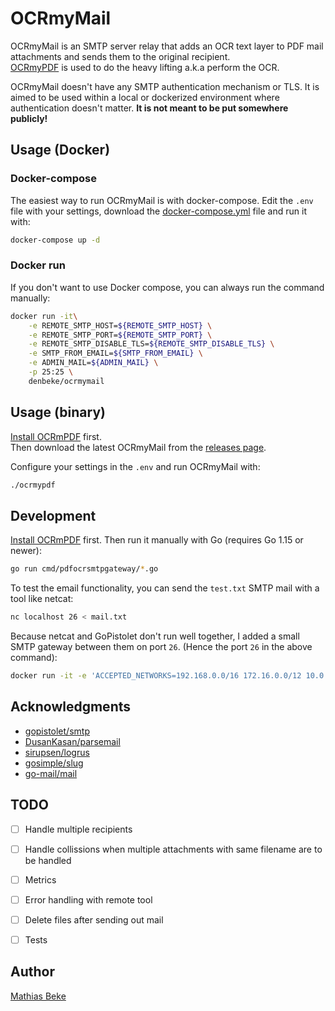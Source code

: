 # OCRmyMail

OCRmyMail is an SMTP server relay that adds an OCR text layer to PDF mail attachments and sends them to the original recipient.  
[OCRmyPDF](https://github.com/jbarlow83/OCRmyPDF) is used to do the heavy lifting a.k.a perform the OCR.

OCRmyMail doesn't have any SMTP authentication mechanism or TLS. It is aimed to be used within a local or dockerized environment where authentication doesn't matter. **It is not meant to be put somewhere publicly!**


## Usage (Docker)

### Docker-compose

The easiest way to run OCRmyMail is with docker-compose.
Edit the `.env` file with your settings,  download the [docker-compose.yml](./docker-compose.yml) file and run it with:

```bash
docker-compose up -d
```


### Docker run

If you don't want to use Docker compose, you can always run the command manually:

```bash
docker run -it\
    -e REMOTE_SMTP_HOST=${REMOTE_SMTP_HOST} \
    -e REMOTE_SMTP_PORT=${REMOTE_SMTP_PORT} \
    -e REMOTE_SMTP_DISABLE_TLS=${REMOTE_SMTP_DISABLE_TLS} \
    -e SMTP_FROM_EMAIL=${SMTP_FROM_EMAIL} \
    -e ADMIN_MAIL=${ADMIN_MAIL} \
    -p 25:25 \
    denbeke/ocrmymail
```



## Usage (binary)

[Install OCRmPDF](https://github.com/jbarlow83/OCRmyPDF#installation) first.  
Then download the latest OCRmyMail from the [releases page](https://github.com/DenBeke/ocrmymail/releases).

Configure your settings in the `.env` and run OCRmyMail with:

```bash
./ocrmypdf
```


## Development

[Install OCRmPDF](https://github.com/jbarlow83/OCRmyPDF#installation) first. 
Then run it manually with Go (requires Go 1.15 or newer):

```bash
go run cmd/pdfocrsmtpgateway/*.go
```

To test the email functionality, you can send the `test.txt` SMTP mail with a tool like netcat:

```bash
nc localhost 26 < mail.txt
```

Because netcat and GoPistolet don't run well together, I added a small SMTP gateway between them on port `26`. (Hence the port `26` in the above command):

```bash
docker run -it -e 'ACCEPTED_NETWORKS=192.168.0.0/16 172.16.0.0/12 10.0.0.0/8' -e RELAY_HOST_NAME=test -e 'EXT_RELAY_HOST=10.0.0.49' -e 'EXT_RELAY_PORT=25' -e 'SMTP_LOGIN= ' -e 'SMTP_PASSWORD= ' -p 26:25 alterrebe/postfix-relay
```


## Acknowledgments

- [gopistolet/smtp](https://github.com/gopistolet/smtp)
- [DusanKasan/parsemail](https://github.com/DusanKasan/parsemail)
- [sirupsen/logrus](https://github.com/sirupsen/logrus)
- [gosimple/slug](https://github.com/gosimple/slug)
- [go-mail/mail](https://github.com/go-mail/mail)


## TODO

- [ ] Handle multiple recipients
- [ ] Handle collissions when multiple attachments with same filename are to be handled
- [ ] Metrics
- [ ] Error handling with remote tool
- [ ] Delete files after sending out mail
- [ ] Tests


## Author

[Mathias Beke](https://denbeke.be)

